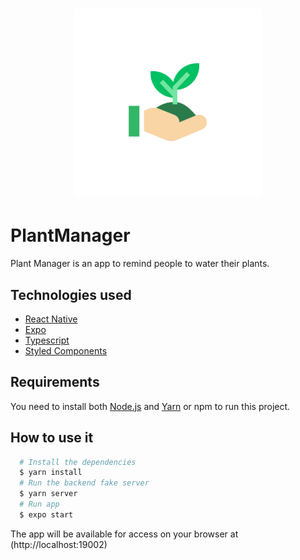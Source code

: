 <h1 align="center">
   <img
        alt="PlantManager"
        title="PlantManager"
        src="./assets/adaptive-icon.png"
        width="300"
    />
</h1>

# PlantManager

Plant Manager is an app to remind people to water their plants.

<!-- # Screens

![Home](./screens/home_screen.png)
![Episode](./screens/episode_screen.png)
![Episode Play](./screens/podcastr_play.png) -->

## Technologies used
  - [React Native](https://reactnative.dev)
  - [Expo](https://docs.expo.io)
  - [Typescript](https://www.typescriptlang.org)
  - [Styled Components](https://www.styled-components.com)

## Requirements

You need to install both [Node.js](https://nodejs.org) and [Yarn](https://yarnpkg.com) or npm to run this project.

## How to use it

```bash
  # Install the dependencies
  $ yarn install
  # Run the backend fake server
  $ yarn server
  # Run app
  $ expo start
```

The app will be available for access on your browser at (http://localhost:19002)
